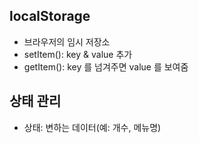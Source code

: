 localStorage
----

- 브라우저의 임시 저장소
- setItem(): key & value 추가
- getItem(): key 를 넘겨주면 value 를 보여줌 

상태 관리
----

- 상태: 변하는 데이터(예: 개수, 메뉴명)
